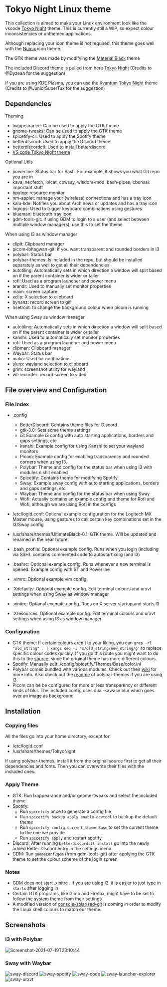 # Tokyo Night Linux theme

This collection is aimed to make your Linux environment look like the vscode <a href="https://github.com/enkia/tokyo-night-vscode-theme">Tokyo Night</a> theme. This is currently still a WIP, so expect colour inconsistencies or unthemed applications. 

Although replacing your icon theme is not required, this theme goes well with the <a href="https://github.com/numixproject/numix-icon-theme">Numix</a> icon theme.

The GTK theme was made by modifying the <a href="https://www.gnome-look.org/p/1316887">Material Black</a> theme

The included Discord theme is pulled from here <a href="https://github.com/Dyzean/Tokyo-Night">Tokyo Night</a> (Credits to @Dyzean for the suggestion)

If you are using KDE Plasma, you can use the <a href="https://gitlab.com/ObsidianChickenz/kvantum-tokyo-night-theme">Kvantum Tokyo Night</a> theme (Credits to @JuniorSuperTux for the suggestion)

## Dependencies

Theming
- lxappearance: Can be used to apply the GTK theme
- gnome-tweaks: Can be used to apply the GTK theme
- spicetify-cli: Used to apply the Spotify theme
- betterdiscord: Used to apply the Discord theme
- betterdiscordctl: Used to install betterdiscord
- <a href="https://github.com/enkia/tokyo-night-vscode-theme">VS code Tokyo Night theme</a>

Optional Utils
- powerline: Status bar for Bash. For example, it shows you what Git repo you are in
- kava, neofetch, lolcat, cowsay, wisdom-mod, bash-pipes, cbonsai: important stuff
- bpytop: resource monitor
- nm-applet: manage your (wireless) connections and has a tray icon
- kalu-kde: Notifies you about Arch news or updates and has a tray icon
- logiops: Used to trigger keyboard combinations using gestures
- blueman: bluetooth tray icon
- gdm-tools-git: If using GDM to login to a user (and select between multiple window managers), use this to set the theme

When using I3 as window manager
- clipit: Clipboard manager
- picom-ibhagwan-git: If you want transparent and rounded borders in I3
- polybar: Status bar
- polybar-themes: Is included in the repo, but should be installed separately as well to get all their dependencies.
- autotiling: Automatically sets in which direction a window will split based on if the parent container is wider or taller
- rofi: Used as a program launcher and power menu
- arandr: Used to manually set monitor properties
- maim: screen capture
- xclip: X selection to clipboard
- bynanz: record screen to gif
- hsetroot: to change the background colour when picom is running

When using Sway as window manager
- autotiling: Automatically sets in which direction a window will split based on if the parent container is wider or taller
- kanshi: Used to automatically set monitor properties
- rofi: Used as a program launcher and power menu
- clipman: Clipboard manager
- Waybar: Status bar
- mako: Used for notifications
- slurp: wayland selection to clipboard
- grim: screenshot utility for wayland
- wf-recorder: record screen to video

## File overview and Configuration
### File Index
- .config
    - BetterDiscord: Contains theme files for Discord
    - gtk-3.0: Sets some theme settings
    - i3: Example i3 config with auto starting applications, borders and gaps settings, etc
    - kanshi: Example config for using Kanshi to set your wayland monitors
    - Picom: Example config for enabling transparency and rounded corners when using I3.
    - Polybar: Theme and config for the status bar when using I3 with modules n shit enabled
    - Spicetify: Contains theme for modifying Spotify
    - Sway: Example sway config with auto starting applications, borders and gaps settings, etc
    - Waybar: Theme and config for the status bar when using Sway
    - Wofi: Actually contains an example config and theme for Rofi and Wofi, although we are using Rofi in the configs

- /etc/logid.conf: Optional example configuration for the Logitech MX Master mouse, using gestures to call certain key combinations set in the I3/Sway config
- /usr/share/themes/UltimateBlack-0.1: GTK theme. Will be updated and renamed in the near future.
- .bash_profile: Optional example config. Runs when you login (including via SSH). contains commented code to autostart xorg (and I3)
- .bashrc: Optional example config. Runs whenever a new terminal is opened. Example config with ST and Powerline
- .vimrc:  Optional example vim config
- .Xdefaults: Optional example config. Edit terminal colours and urxvt settings when using Sway as window manager
- .xinitrc: Optional example config. Runs on X server startup and starts I3
- .Xresources: Optional example config. Edit terminal colours and urxvt settings when using I3 as window manager
### Configuration
- GTK theme: If certain colours aren't to your liking, you can `` grep -rl "old_string" . | xargs sed -i 's/old_string/new_string/g' `` to replace specific colour codes quickly. If you go this route you might want to do this to the <a href="https://www.gnome-look.org/p/1316887">source</a>, since the original theme has more different colours.
- Spotify: Manually edit ./config/spicetify/Themes/Base/color.ini
- Polybar comes bundled with various modules. Check out their <a href="https://github.com/polybar/polybar/wiki">wiki</a> for more info. Also check out the <a href="https://github.com/adi1090x/polybar-themes#readme">readme</a> of polybar-themes if you are using I3.
- Picom can be be configured for more or less transparency or different kinds of blur. The included config uses dual-kawase blur which goes over an image as background

## Installation
### Copying files
All the files go into your home directory, except for:
- /etc/logid.conf
- /usr/share/themes/TokyoNight

If using polybar-themes, install it from the original source first to get all their dependencies and fonts. Then you can overwrite their files with the included ones.

### Apply Theme
- GTK: Run lxappearance and/or gnome-tweaks and select the included theme
- Spotify:
    - Run ``spicetify`` once to generate a config file
    - Run ``spicetify backup apply enable-devtool`` to backup the default theme
    - Run ``spicetify config current_theme Base`` to set the current theme to the one we provide
    - Run ``spicetify apply`` and restart spotify
- Discord: After running ``betterdiscordctl install`` go into the newly added Better Discord entry in the settings menu.
- GDM: Run ``gnomeconf2gdm`` (from gdm-tools-git) after applying the GTK theme to set the colour scheme of the login screen
### Notes
- GDM does not start .xinitrc . If you are using I3, it is easier to just type in ``startx`` after logging in
- Certain GTK programs, like Gimp and Firefox, might have to be set to follow the system theme from their settings
- A modified version of <a href="https://aur.archlinux.org/packages/console-solarized-git/">console-solarized-git</a> is coming in order to modify the Linux shell colours to match our theme.

## Screenshots

### I3 with Polybar
![Screenshot-2021-07-19T23:10:44](https://user-images.githubusercontent.com/9502378/126227971-2ace7669-2043-40e3-977b-e7becee0808a.png)

### Sway with Waybar
![sway-discord](https://user-images.githubusercontent.com/9502378/126228226-fa59b3f1-2f30-41fb-9f7b-55f9c0d87d49.png)
![sway-spotify](https://user-images.githubusercontent.com/9502378/126228240-548a0cba-04f0-4505-affc-9676b5f99288.png)
![sway-code](https://user-images.githubusercontent.com/9502378/126228243-1cf4af9a-9eb1-4e51-a1ff-160fa44c0fa1.png)
![sway-launcher-explorer](https://user-images.githubusercontent.com/9502378/126228245-4bb93c2f-e4c6-4d1e-9ffc-740860614c81.png)
![sway-urxvt](https://user-images.githubusercontent.com/9502378/126228247-62197505-fb9f-43da-89d2-53c299df1563.png)


